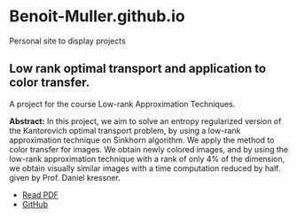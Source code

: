 # Benoit-Muller.github.io
Personal site to display projects
## Low rank optimal transport and application to color transfer.
A project for the course Low-rank Approximation Techniques.

**Abstract:** In this project, we aim to solve an entropy regularized version of the Kantorovich optimal transport problem, by using a low-rank approximation technique on Sinkhorn algorithm. We apply the method to color transfer for images. We obtain newly colored images, and by using the low-rank approximation technique with a rank of only 4% of the dimension, we obtain visually similar images with a time computation reduced by half.
given by Prof. Daniel kressner.
- [Read PDF](https://Benoit-Muller.github.io/Low-rank%20optimal%20transport%20and%20application%20to%20color%20transfer.pdf)
- [GitHub](Low_Rank_Approximation_Techniques_Project)

